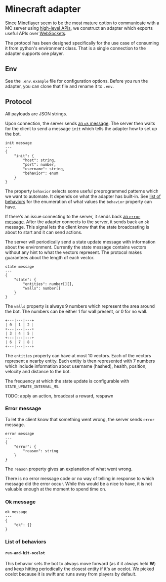 # Minecraft adapter
Since [Mineflayer][mineflayer-git] seem to be the most mature option to communicate with a MC server using [high-level APIs][mineflayer-api], we construct an adapter which exports useful APIs over [WebSockets][websockets-npm].

The protocol has been designed specifically for the use case of consuming it from python's environment class. That is a single connection to the adapter supports one player.

## Env
See the `.env.example` file for configuration options. Before you run the adapter, you can clone that file and rename it to `.env`.

## Protocol
All payloads are JSON strings.

Upon connection, the server sends [an `ok` message](#ok-message). The server then waits for the client to send a message `init` which tells the adapter how to set up the bot.

```
init message
---
{
    "init": {
        "host": string,
        "port": number,
        "username": string,
        "behavior": enum
    }
}
```

The property `behavior` selects some useful preprogrammed patterns which we want to automate. It depends on what the adapter has built-in. See [list of behaviors](#list-of-behaviors) for the enumeration of what values the `behavior` property can have.

If there's an issue connecting to the server, it sends back [an `error` message](#error-message). After the adapter connects to the server, it sends back an `ok` message. This signal lets the client know that the state broadcasting is about to start and it can send actions.

The server will periodically send a state update message with information about the environment. Currently the state message contains vectors without any hint to what the vectors represent. The protocol makes guarantees about the length of each vector.

```
state message
---
{
    "state": {
        "entities": number[][],
        "walls": number[]
    }
}
```

The `walls` property is always 9 numbers which represent the area around the bot. The numbers can be either 1 for wall present, or 0 for no wall.

```
+---|---|---+
| 0 | 1 | 2 |
+---|---|---+
| 3 | 4 | 5 |
+---|---|---+
| 6 | 7 | 8 |
+---|---|---+
```

The `entities` property can have at most 10 vectors. Each of the vectors represent a nearby entity. Each entity is then represented with 7 numbers which include information about username (hashed), health, position, velocity and distance to the bot.

The frequency at which the state update is configurable with `STATE_UPDATE_INTERVAL_MS`.

TODO: apply an action, broadcast a reward, respawn

### Error message
To let the client know that something went wrong, the server sends `error` message.

```
error message
---
{
    "error": {
        "reason": string
    }
}
```

The `reason` property gives an explanation of what went wrong.

There is no error message code or no way of telling in response to which message did the error occur. While this would be a nice to have, it is not valuable enough at the moment to spend time on.

### Ok message
```
ok message
---
{
    "ok": {}
}
```

### List of behaviors
#### `run-and-hit-ocelot`
This behavior sets the bot to always move forward (as if it always held **W**) and keep hitting periodically the closest entity if it's an ocelot. We picked ocelot because it is swift and runs away from players by default.

<!-- Invisible List of References -->
[mineflayer-git]: https://github.com/PrismarineJS/mineflayer
[websockets-npm]: https://www.npmjs.com/package/websocket
[mineflayer-api]: https://github.com/PrismarineJS/mineflayer/blob/master/docs/api.md#botswingarmhand
